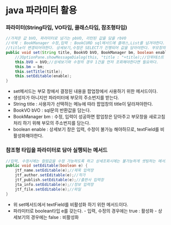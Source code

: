 # java 파라미터 활용

### 파라미터\(String타입, VO타입, 클래스타입, 참조형타입\)

```java
//가져온 값 bVO, 파라미터로 넘기는 pbVO, 리턴된 값을 담을 rbVO
//삭제 : BookManager 수정,입력 : BookCURD sql메서드에 클래스,List를 넘겨야한다.
//title이 변경되어야한다. 상세보기,수정은 SELECT가 진행되어 값을 담아야한다. 부모창의 주소번지. 입력,수정은 true 상세보기는 false.
public void set(String title, BookVO bVO, BookManager bm, boolean enable) {
	//JOptionPane.showMessageDialog(this, "title : "+title);//단위테스트
	this.bVO = bVO;//상세보기와 수정의 경우 1건을 먼저 조회해야한다면 필요하다.
	this.bm = bm;
	this.setTitle(title);
	this.setEditable(enable);
} 
```

* set메서드는 부모 창에서 결정된 내용을 팝업창에서 사용하기 위한 메서드이다.
* 생성자가 아니지만 파라미터에 부모의 주소번지를 받는다.
* String title : 사용자가 선택하는 메뉴에 따라 팝업창의 title이 달라져야한다.
* BookVO bVO : sql문의 반환값을 담는다.
* BookManager bm : 수정, 입력이 성공하면 팝업창은 닫아주고 부모창을 새로고침 처리 하기 위해 부모의 주소번지를 담는다.
* boolean enable : 상세보기 창은 입력, 수정이 불가능 해야하므로, textField를 비활성화해야한다.

### 참조형 타입을 파라미터로 담아 실행되는 메서드

```java
//입력, 수정시에는 컬럼값을 수정 가능하도록 하고 상세조회시에는 불가능하게 셋팅하는 메서드 구현
public void setEditable(boolean e) {
	jtf_name.setEditable(e);//제목 입력창
	jtf_author.setEditable(e);//작가 
	jtf_publish.setEditable(e);//출판사 입력창
	jta_info.setEditable(e);//정보 입력창
	jtf_file.setEditable(e);//파일 
}
```

* 위 set메서드에서 textField를 비활성화 하기 위한 메서드이다.
* 파라미터로 boolean타입 e를 갖는다. - 입력, 수정의 경우에는 true : 활성화 - 상세보기의 경우에는 false : 비활성화

